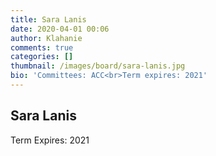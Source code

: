 ```yaml
---
title: Sara Lanis
date: 2020-04-01 00:06
author: Klahanie
comments: true 
categories: []
thumbnail: /images/board/sara-lanis.jpg
bio: 'Committees: ACC<br>Term expires: 2021'
---
```


<h2><strong>Sara Lanis</strong></h2>
Term Expires: 2021

